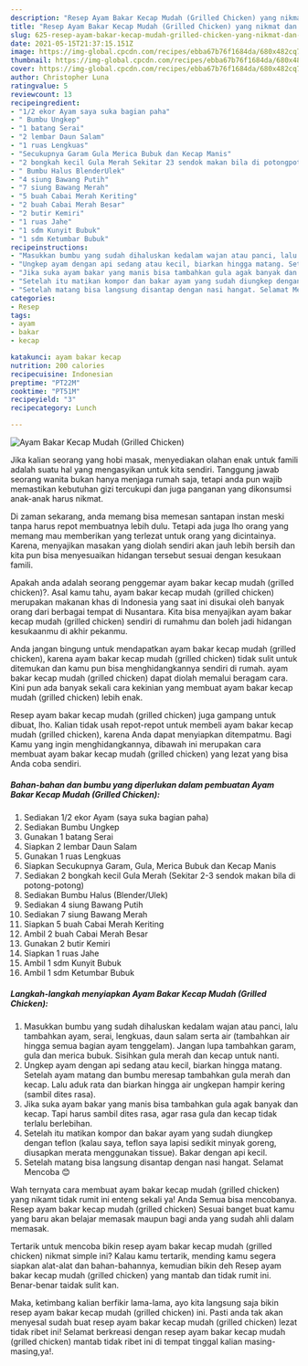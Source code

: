 ```yaml
---
description: "Resep Ayam Bakar Kecap Mudah (Grilled Chicken) yang nikmat dan Mudah Dibuat"
title: "Resep Ayam Bakar Kecap Mudah (Grilled Chicken) yang nikmat dan Mudah Dibuat"
slug: 625-resep-ayam-bakar-kecap-mudah-grilled-chicken-yang-nikmat-dan-mudah-dibuat
date: 2021-05-15T21:37:15.151Z
image: https://img-global.cpcdn.com/recipes/ebba67b76f1684da/680x482cq70/ayam-bakar-kecap-mudah-grilled-chicken-foto-resep-utama.jpg
thumbnail: https://img-global.cpcdn.com/recipes/ebba67b76f1684da/680x482cq70/ayam-bakar-kecap-mudah-grilled-chicken-foto-resep-utama.jpg
cover: https://img-global.cpcdn.com/recipes/ebba67b76f1684da/680x482cq70/ayam-bakar-kecap-mudah-grilled-chicken-foto-resep-utama.jpg
author: Christopher Luna
ratingvalue: 5
reviewcount: 13
recipeingredient:
- "1/2 ekor Ayam saya suka bagian paha"
- " Bumbu Ungkep"
- "1 batang Serai"
- "2 lembar Daun Salam"
- "1 ruas Lengkuas"
- "Secukupnya Garam Gula Merica Bubuk dan Kecap Manis"
- "2 bongkah kecil Gula Merah Sekitar 23 sendok makan bila di potongpotong"
- " Bumbu Halus BlenderUlek"
- "4 siung Bawang Putih"
- "7 siung Bawang Merah"
- "5 buah Cabai Merah Keriting"
- "2 buah Cabai Merah Besar"
- "2 butir Kemiri"
- "1 ruas Jahe"
- "1 sdm Kunyit Bubuk"
- "1 sdm Ketumbar Bubuk"
recipeinstructions:
- "Masukkan bumbu yang sudah dihaluskan kedalam wajan atau panci, lalu tambahkan ayam, serai, lengkuas, daun salam serta air (tambahkan air hingga semua bagian ayam tenggelam). Jangan lupa tambahkan garam, gula dan merica bubuk. Sisihkan gula merah dan kecap untuk nanti."
- "Ungkep ayam dengan api sedang atau kecil, biarkan hingga matang. Setelah ayam matang dan bumbu meresap tambahkan gula merah dan kecap. Lalu aduk rata dan biarkan hingga air ungkepan hampir kering (sambil dites rasa)."
- "Jika suka ayam bakar yang manis bisa tambahkan gula agak banyak dan kecap. Tapi harus sambil dites rasa, agar rasa gula dan kecap tidak terlalu berlebihan."
- "Setelah itu matikan kompor dan bakar ayam yang sudah diungkep dengan teflon (kalau saya, teflon saya lapisi sedikit minyak goreng, diusapkan merata menggunakan tissue). Bakar dengan api kecil."
- "Setelah matang bisa langsung disantap dengan nasi hangat. Selamat Mencoba 😊"
categories:
- Resep
tags:
- ayam
- bakar
- kecap

katakunci: ayam bakar kecap 
nutrition: 200 calories
recipecuisine: Indonesian
preptime: "PT22M"
cooktime: "PT51M"
recipeyield: "3"
recipecategory: Lunch

---
```



![Ayam Bakar Kecap Mudah (Grilled Chicken)](https://img-global.cpcdn.com/recipes/ebba67b76f1684da/680x482cq70/ayam-bakar-kecap-mudah-grilled-chicken-foto-resep-utama.jpg)

Jika kalian seorang yang hobi masak, menyediakan olahan enak untuk famili adalah suatu hal yang mengasyikan untuk kita sendiri. Tanggung jawab seorang  wanita bukan hanya menjaga rumah saja, tetapi anda pun wajib memastikan kebutuhan gizi tercukupi dan juga panganan yang dikonsumsi anak-anak harus nikmat.

Di zaman  sekarang, anda memang bisa memesan santapan instan meski tanpa harus repot membuatnya lebih dulu. Tetapi ada juga lho orang yang memang mau memberikan yang terlezat untuk orang yang dicintainya. Karena, menyajikan masakan yang diolah sendiri akan jauh lebih bersih dan kita pun bisa menyesuaikan hidangan tersebut sesuai dengan kesukaan famili. 



Apakah anda adalah seorang penggemar ayam bakar kecap mudah (grilled chicken)?. Asal kamu tahu, ayam bakar kecap mudah (grilled chicken) merupakan makanan khas di Indonesia yang saat ini disukai oleh banyak orang dari berbagai tempat di Nusantara. Kita bisa menyajikan ayam bakar kecap mudah (grilled chicken) sendiri di rumahmu dan boleh jadi hidangan kesukaanmu di akhir pekanmu.

Anda jangan bingung untuk mendapatkan ayam bakar kecap mudah (grilled chicken), karena ayam bakar kecap mudah (grilled chicken) tidak sulit untuk ditemukan dan kamu pun bisa menghidangkannya sendiri di rumah. ayam bakar kecap mudah (grilled chicken) dapat diolah memalui beragam cara. Kini pun ada banyak sekali cara kekinian yang membuat ayam bakar kecap mudah (grilled chicken) lebih enak.

Resep ayam bakar kecap mudah (grilled chicken) juga gampang untuk dibuat, lho. Kalian tidak usah repot-repot untuk membeli ayam bakar kecap mudah (grilled chicken), karena Anda dapat menyiapkan ditempatmu. Bagi Kamu yang ingin menghidangkannya, dibawah ini merupakan cara membuat ayam bakar kecap mudah (grilled chicken) yang lezat yang bisa Anda coba sendiri.

<!--inarticleads1-->

##### Bahan-bahan dan bumbu yang diperlukan dalam pembuatan Ayam Bakar Kecap Mudah (Grilled Chicken):

1. Sediakan 1/2 ekor Ayam (saya suka bagian paha)
1. Sediakan  Bumbu Ungkep
1. Gunakan 1 batang Serai
1. Siapkan 2 lembar Daun Salam
1. Gunakan 1 ruas Lengkuas
1. Siapkan Secukupnya Garam, Gula, Merica Bubuk dan Kecap Manis
1. Sediakan 2 bongkah kecil Gula Merah (Sekitar 2-3 sendok makan bila di potong-potong)
1. Sediakan  Bumbu Halus (Blender/Ulek)
1. Sediakan 4 siung Bawang Putih
1. Sediakan 7 siung Bawang Merah
1. Siapkan 5 buah Cabai Merah Keriting
1. Ambil 2 buah Cabai Merah Besar
1. Gunakan 2 butir Kemiri
1. Siapkan 1 ruas Jahe
1. Ambil 1 sdm Kunyit Bubuk
1. Ambil 1 sdm Ketumbar Bubuk




<!--inarticleads2-->

##### Langkah-langkah menyiapkan Ayam Bakar Kecap Mudah (Grilled Chicken):

1. Masukkan bumbu yang sudah dihaluskan kedalam wajan atau panci, lalu tambahkan ayam, serai, lengkuas, daun salam serta air (tambahkan air hingga semua bagian ayam tenggelam). Jangan lupa tambahkan garam, gula dan merica bubuk. Sisihkan gula merah dan kecap untuk nanti.
1. Ungkep ayam dengan api sedang atau kecil, biarkan hingga matang. Setelah ayam matang dan bumbu meresap tambahkan gula merah dan kecap. Lalu aduk rata dan biarkan hingga air ungkepan hampir kering (sambil dites rasa).
1. Jika suka ayam bakar yang manis bisa tambahkan gula agak banyak dan kecap. Tapi harus sambil dites rasa, agar rasa gula dan kecap tidak terlalu berlebihan.
1. Setelah itu matikan kompor dan bakar ayam yang sudah diungkep dengan teflon (kalau saya, teflon saya lapisi sedikit minyak goreng, diusapkan merata menggunakan tissue). Bakar dengan api kecil.
1. Setelah matang bisa langsung disantap dengan nasi hangat. Selamat Mencoba 😊




Wah ternyata cara membuat ayam bakar kecap mudah (grilled chicken) yang nikamt tidak rumit ini enteng sekali ya! Anda Semua bisa mencobanya. Resep ayam bakar kecap mudah (grilled chicken) Sesuai banget buat kamu yang baru akan belajar memasak maupun bagi anda yang sudah ahli dalam memasak.

Tertarik untuk mencoba bikin resep ayam bakar kecap mudah (grilled chicken) nikmat simple ini? Kalau kamu tertarik, mending kamu segera siapkan alat-alat dan bahan-bahannya, kemudian bikin deh Resep ayam bakar kecap mudah (grilled chicken) yang mantab dan tidak rumit ini. Benar-benar taidak sulit kan. 

Maka, ketimbang kalian berfikir lama-lama, ayo kita langsung saja bikin resep ayam bakar kecap mudah (grilled chicken) ini. Pasti anda tak akan menyesal sudah buat resep ayam bakar kecap mudah (grilled chicken) lezat tidak ribet ini! Selamat berkreasi dengan resep ayam bakar kecap mudah (grilled chicken) mantab tidak ribet ini di tempat tinggal kalian masing-masing,ya!.

